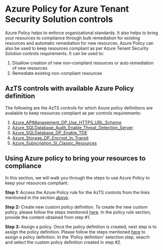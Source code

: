 # Azure Policy for Azure Tenant Security Solution controls

Azure Policy helps to enforce organizational standards. It also helps to bring your resources to compliance through bulk remediation for existing resources and automatic remediation for new resources. Azure Policy can also be used to keep resources compliant as per Azure Tenant Security Solution controls requirements. It can be used to: 
1. Disallow creation of new non-compliant resources or auto remediation of new resources 
2. Remediate existing non-compliant resources

## AzTS controls with available Azure Policy definition

The following are the AzTS controls for which Azure policy definitions are available to keep resources compliant as per controls requirements:

1. [Azure_APIManagement_DP_Use_HTTPS_URL_Scheme](APIManagement/Azure_APIManagement_DP_Use_HTTPS_URL_Scheme/Readme.md)
2. [Azure_SQLDatabase_Audit_Enable_Threat_Detection_Server](SQLServer/Azure_SQLDatabase_Audit_Enable_Threat_Detection_Server/Readme.md)
3. [Azure_SQLDatabase_DP_Enable_TDE](SQLServer/Azure_SQLDatabase_DP_Enable_TDE/Readme.md)
4. [Azure_Storage_DP_Encrypt_In_Transit](Storage/Azure_Storage_DP_Encrypt_In_Transit/Readme.md)
5. [Azure_Subscription_SI_Classic_Resources](Subscription/Azure_Subscription_SI_Classic_Resources/Readme.md)

## Using Azure policy to bring your resources to compliance

In this section, we will walk you through the steps to use Azure Policy to keep your resources compliant:

**Step 1:** Access the Azure Policy rule for the AzTS controls from the links mentioned in the section [above](#azts-controls-with-available-azure-policy-definition).

**Step 2:** Create new custom policy definition. To create the new custom policy, please follow the steps mentioned [here](https://docs.microsoft.com/en-us/azure/governance/policy/tutorials/create-and-manage#implement-a-new-custom-policy). In the policy rule section, provide the content obtained from step #1.

**Step 3:** Assign a policy. Once the policy definition is created, next step is to assign the policy definition. Please follow the steps mentioned [here](https://docs.microsoft.com/en-us/azure/governance/policy/tutorials/create-and-manage#assign-a-policy) to assign a policy definition. In the 'Policy definition' selection step, seacrh and select the custom policy definition created in step #2. 
